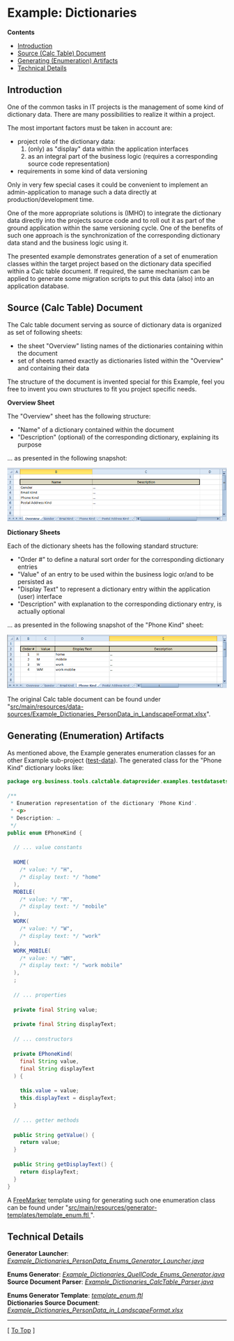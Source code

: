 
# Example: Dictionaries

**Contents**

* [Introduction](#introduction)
* [Source (Calc Table) Document](#source-calc-table-document)
* [Generating (Enumeration) Artifacts](#generating-enumeration-artifacts)
* [Technical Details](#technical-details)

## Introduction

One of the common tasks in IT projects is the management of some kind of dictionary data. There are many possibilities to realize it within a project.

The most important factors must be taken in account are:

* project role of the dictionary data:
    1. (only) as "display" data within the application interfaces
    1. as an integral part of the business logic (requires a corresponding source code representation)
* requirements in some kind of data versioning

Only in very few special cases it could be convenient to implement an admin-application to manage such a data directly at production/development time.

One of the more appropriate solutions is (IMHO) to integrate the dictionary data directly into the projects source code and to roll out it as part of the ground application within the same versioning cycle. One of the benefits of such one approach is the synchronization of the corresponding dictionary data stand and the business logic using it.

The presented example demonstrates generation of a set of enumeration classes within the target project based on the dictionary data specified within a Calc table document. If required, the same mechanism can be applied to generate some migration scripts to put this data (also) into an application database.

## Source (Calc Table) Document

The Calc table document serving as source of dictionary data is organized as set of following sheets:

- the sheet "Overview" listing names of the dictionaries containing within the document
- set of sheets named exactly as dictionaries listed within the "Overview" and containing their data

The structure of the document is invented special for this Example, feel you free to invent you own structures to fit you project specific needs.

__Overview Sheet__

The "Overview" sheet has the following structure:

* "Name" of a dictionary contained within the document
* "Description" (optional) of the corresponding dictionary, explaining its purpose

... as presented in the following snapshot:

![Example: Dictionaries in Landscape Format ("Overview" Sheet)](./doc/assets/images/example_dictionaries_in_landscape-format__overview.png)

__Dictionary Sheets__

Each of the dictionary sheets has the following standard structure:

* "Order #" to define a natural sort order for the corresponding dictionary entries
* "Value" of an entry to be used within the business logic or/and to be persisted as
* "Display Text" to represent a dictionary entry within the application (user) interface
* "Description" with explanation to the corresponding dictionary entry, is actually optional

... as presented in the following snapshot of the "Phone Kind" sheet:

![Example: Dictionaries in Landscape Format ("Phone Kind" Sheet)](./doc/assets/images/example_dictionaries_in_landscape-format__phone-kind.png)

The original Calc table document can be found under "[src/main/resources/data-sources/Example_Dictionaries_PersonData_in_LandscapeFormat.xlsx](./src/main/resources/data-sources)".

## Generating (Enumeration) Artifacts

As mentioned above, the Example generates enumeration classes for an other Example sub-project ([test-data](../test-data)). The generated class for the "Phone Kind" dictionary looks like:

```java
package org.business.tools.calctable.dataprovider.examples.testdatasets.external.model.type;

/**
 * Enumeration representation of the dictionary 'Phone Kind'.
 * <p>
 * Description: …
 */
public enum EPhoneKind {

  // ... value constants

  HOME(
    /* value: */ "H",
    /* display text: */ "home"
  ),
  MOBILE(
    /* value: */ "M",
    /* display text: */ "mobile"
  ),
  WORK(
    /* value: */ "W",
    /* display text: */ "work"
  ),
  WORK_MOBILE(
    /* value: */ "WM",
    /* display text: */ "work mobile"
  ),
  ;
  
  // ... properties
  
  private final String value;
  
  private final String displayText;
  
  // ... constructors
  
  private EPhoneKind(
    final String value,
    final String displayText
  ) {
  
    this.value = value;
    this.displayText = displayText;
  }
  
  // ... getter methods
  
  public String getValue() {
    return value;
  }
  
  public String getDisplayText() {
    return displayText;
  }
}
```

A [FreeMarker](https://freemarker.apache.org) template using for generating such one enumeration class can be found under "[src/main/resources/generator-templates/template_enum.ftl ](./src/main/resources/generator-templates/template_enum.ftl)".


## Technical Details

**Generator Launcher**: *[Example_Dictionaries_PersonData_Enums_Generator_Launcher.java](./src/main/java/org/business/tools/calctable/dataprovider/examples/dictionaries/Example_Dictionaries_PersonData_Enums_Generator_Launcher.java)*

**Enums Generator**: *[Example_Dictionaries_QuellCode_Enums_Generator.java](./src/main/java/org/business/tools/calctable/dataprovider/examples/dictionaries/generator/Example_Dictionaries_QuellCode_Enums_Generator.java)*
<br />
**Source Document Parser**: *[Example_Dictionaries_CalcTable_Parser.java](./src/main/java/org/business/tools/calctable/dataprovider/examples/dictionaries/parser/Example_Dictionaries_CalcTable_Parser.java)*

**Enums Generator Template**: *[template_enum.ftl ](./src/main/resources/generator-templates/template_enum.ftl)*
<br />
**Dictionaries Source Document**: *[Example_Dictionaries_PersonData_in_LandscapeFormat.xlsx](./src/main/resources/data-sources)*

---
\[ [To Top](#example-dictionaries) \]
